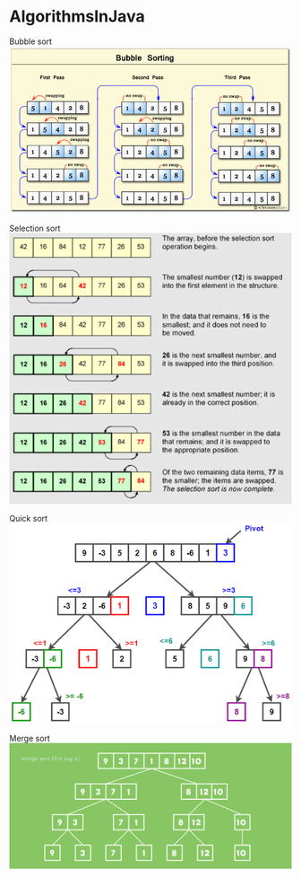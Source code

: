 # AlgorithmsInJava

Bubble sort
![Image alt](https://raw.githubusercontent.com/ElenaIbr/AlgorithmsInJava/master/bubbleSort.png)

Selection sort
![Image alt](https://raw.githubusercontent.com/ElenaIbr/AlgorithmsInJava/master/selSort.png)

Quick sort
![Image alt](https://raw.githubusercontent.com/ElenaIbr/AlgorithmsInJava/master/quickSort.png)

Merge sort
![Image alt](https://raw.githubusercontent.com/ElenaIbr/AlgorithmsInJava/master/mergeSort.png)
